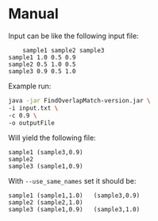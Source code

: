 # Manual

Input can be like the following input file:

```
	sample1	sample2	sample3
sample1	1.0	0.5	0.9
sample2	0.5	1.0	0.5
sample3	0.9	0.5	1.0
```

Example run:
```bash
java -jar FindOverlapMatch-version.jar \
-i input.txt \
-c 0.9 \
-o outputFile
```
Will yield the following file:
```
sample1	(sample3,0.9)
sample2	
sample3	(sample1,0.9)
```
With `--use_same_names` set it should be:

```
sample1	(sample1,1.0)	(sample3,0.9)
sample2	(sample2,1.0)
sample3	(sample1,0.9)	(sample3,1.0)
```